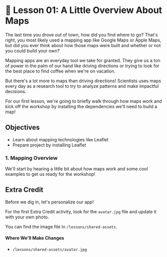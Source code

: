 # 📓 Lesson 01: A Little Overview About Maps

The last time you drove out of town, how did you find where to go? That's right, you most likely used a mapping app like Google Maps or Apple Maps, but did you ever think about how those maps were built and whether or not you could build your own?

Mapping apps are an everyday tool we take for granted. They give us a ton of power in the palm of our hand like driving directions or trying to look for the best place to find coffee when we're on vacation.

But there's a lot more to maps than driving directions! Scientists uses maps every day as a research tool to try to analyze patterns and make impactful decisions.

For our first lesson, we're going to briefly walk through how maps work and kick off the workshop by installing the dependencies we'll need to build a map!

## Objectives
* Learn about mapping technologies like Leaflet
* Prepare project by installing Leaflet

### 1. Mapping Overview

We'll start by hearing a little bit about how maps work and some cool examples to get us ready for the workshop!

## Extra Credit

Before we dig in, let's personalize our app!

For the first Extra Credit activity, look for the `avatar.jpg` file and update it with your own photo.

You can find the image file in `/lessons/shared-assets`.

#### Where We'll Make Changes
* `/lessons/shared-assets/avatar.jpg`
